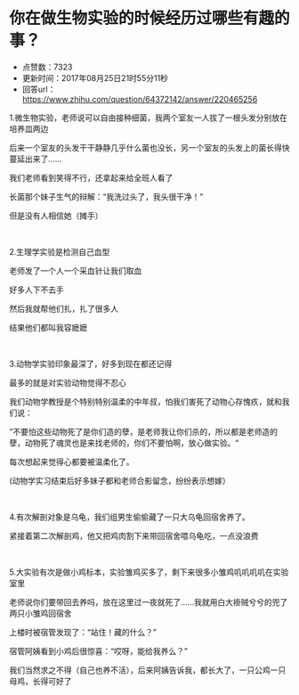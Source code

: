 # 你在做生物实验的时候经历过哪些有趣的事？
- 点赞数：7323
- 更新时间：2017年08月25日21时55分11秒
- 回答url：https://www.zhihu.com/question/64372142/answer/220465256
<body>
 <p data-pid="eyHFcMnE">1.微生物实验，老师说可以自由接种细菌，我两个室友一人拔了一根头发分别放在培养皿两边</p>
 <p data-pid="2btCzNL7">后来一个室友的头发干干静静几乎什么菌也没长，另一个室友的头发上的菌长得快蔓延出来了……</p>
 <p data-pid="QMxu8p16">我们老师看到笑得不行，还拿起来给全班人看了</p>
 <p data-pid="Hn2tWmIt">长菌那个妹子生气的辩解：“我洗过头了，我头很干净！”</p>
 <p data-pid="G-csdG7E">但是没有人相信她（摊手）</p>
 <p class="ztext-empty-paragraph"><br></p>
 <p data-pid="HIPt3hvD">2.生理学实验是检测自己血型</p>
 <p data-pid="7mEWw5Eo">老师发了一个人一个采血针让我们取血</p>
 <p data-pid="J5M1des-">好多人下不去手</p>
 <p data-pid="EhYKallB">然后我就帮他们扎，扎了很多人</p>
 <p data-pid="pCdOA3hd">结果他们都叫我容嬷嬷</p>
 <p class="ztext-empty-paragraph"><br></p>
 <p data-pid="9kwY4rqn">3.动物学实验印象最深了，好多到现在都还记得</p>
 <p data-pid="-gKusMa2">最多的就是对实验动物觉得不忍心</p>
 <p data-pid="axov2IS0">我们动物学教授是个特别特别温柔的中年叔，怕我们害死了动物心存愧疚，就和我们说：</p>
 <p data-pid="JGKbzW4Y">”不要怕这些动物死了是你们造的孽，是老师我让你们杀的，所以都是老师造的孽，动物死了魂灵也是来找老师的，你们不要怕啊，放心做实验。“</p>
 <p data-pid="pnfBIi_l">每次想起来觉得心都要被温柔化了。</p>
 <p data-pid="RFSW6sYw">(动物学实习结束后好多妹子都和老师合影留念，纷纷表示想嫁）</p>
 <p class="ztext-empty-paragraph"><br></p>
 <p data-pid="sZSdc71X">4.有次解剖对象是乌龟，我们组男生偷偷藏了一只大乌龟回宿舍养了。</p>
 <p data-pid="AzDgvcyn">紧接着第二次解剖鸡，他又把鸡肉割下来带回宿舍喂乌龟吃，一点没浪费</p>
 <p class="ztext-empty-paragraph"><br></p>
 <p data-pid="I_75E38B">5.大实验有次是做小鸡标本，实验雏鸡买多了，剩下来很多小雏鸡叽叽叽叽在实验室里</p>
 <p data-pid="4y2H7FHy">老师说你们要带回去养吗，放在这里过一夜就死了……我就用白大褂贼兮兮的兜了两只小雏鸡回宿舍</p>
 <p data-pid="njH2YuCX">上楼时被宿管发现了：“站住！藏的什么？”</p>
 <p data-pid="trYIYoBN">宿管阿姨看到小鸡后很惊喜：“哎呀，能给我养么？”</p>
 <p data-pid="9S-KFyxw">我们当然求之不得（自己也养不活），后来阿姨告诉我，都长大了，一只公鸡一只母鸡，长得可好了</p>
 <p></p>
</body>